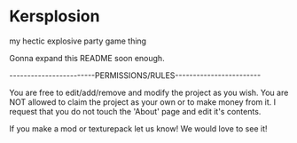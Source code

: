# Kersplosion
my hectic explosive party game thing

Gonna expand this README soon enough.

------------------------PERMISSIONS/RULES------------------------

You are free to edit/add/remove and modify the project as you wish.
You are NOT allowed to claim the project as your own or to make money from it.
I request that you do not touch the 'About' page and edit it's contents.

If you make a mod or texturepack let us know! We would love to see it!
